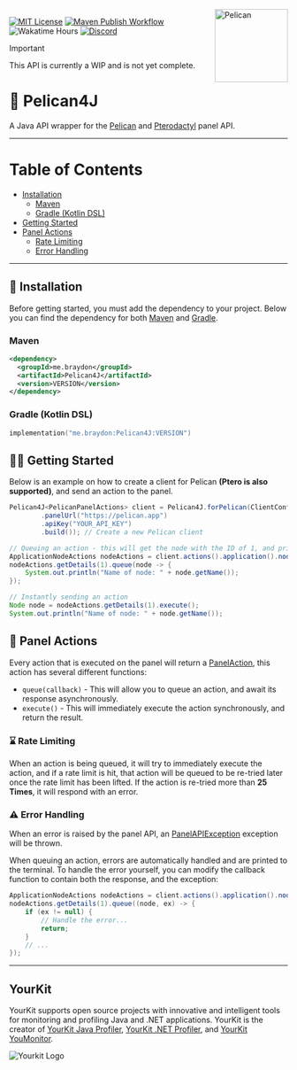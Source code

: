 <img src="https://cdn.rainnny.club/X5auKsL4aMHL.png" alt="Pelican" width="132" align="right">

[![MIT License](https://img.shields.io/badge/License-MIT-limegreen.svg?style=plastic)](https://choosealicense.com/licenses/mit)
[![Maven Publish Workflow](https://git.rainnny.club/Rainnny/Pelican4J/actions/workflows/maven-publish.yml/badge.svg)](./actions?workflow=maven-publish.yml)
![Wakatime Hours](https://wakatime.rainnny.club/api/badge/Rainnny/interval:any/project:Pelican4J)
[![Discord](https://discord.com/api/guilds/827863713855176755/widget.png)](https://discord.gg/p9gzFE2bc6)

> [!IMPORTANT]
> This API is currently a WIP and is not yet complete.

# 🦅 Pelican4J
A Java API wrapper for the [Pelican](https://pelican.dev) and [Pterodactyl](https://pterodactyl.io) panel API.

---

# Table of Contents
- [Installation](#-installation)
  - [Maven](#maven)
  - [Gradle (Kotlin DSL)](#gradle-kotlin-dsl)
- [Getting Started](#-getting-started)
- [Panel Actions](#-panel-actions)
  - [Rate Limiting](#-rate-limiting)
  - [Error Handling](#-error-handling)

---

## 🔬 Installation
Before getting started, you must add the dependency to your project.
Below you can find the dependency for both [Maven](#maven) and [Gradle](#gradle-kotlin-dsl).

### Maven
```xml
<dependency>
  <groupId>me.braydon</groupId>
  <artifactId>Pelican4J</artifactId>
  <version>VERSION</version>
</dependency>
```

### Gradle (Kotlin DSL)
```kt
implementation("me.braydon:Pelican4J:VERSION")
```

## 🏃‍♂️ Getting Started
Below is an example on how to create a client for Pelican **(Ptero is also supported)**, and send an action to the panel.

```java
Pelican4J<PelicanPanelActions> client = Pelican4J.forPelican(ClientConfig.builder()
        .panelUrl("https://pelican.app")
        .apiKey("YOUR_API_KEY")
        .build()); // Create a new Pelican client

// Queuing an action - this will get the node with the ID of 1, and print it's name.
ApplicationNodeActions nodeActions = client.actions().application().nodes();
nodeActions.getDetails(1).queue(node -> {
    System.out.println("Name of node: " + node.getName());
});

// Instantly sending an action
Node node = nodeActions.getDetails(1).execute();
System.out.println("Name of node: " + node.getName());
```

## 🔨 Panel Actions
Every action that is executed on the panel will return a [PanelAction](./src/main/java/me/braydon/pelican/action/PanelAction.java), this action has several different functions:

- `queue(callback)` - This will allow you to queue an action, and await its response asynchronously.
- `execute()` - This will immediately execute the action synchronously, and return the result.

### ⌛ Rate Limiting
When an action is being queued, it will try to immediately execute the action, and if a rate limit is hit, that action will be queued to be re-tried later once the rate limit has been lifted. If the action is re-tried more than **25 Times**, it will respond with an error.

### ⚠️ Error Handling
When an error is raised by the panel API, an [PanelAPIException](./src/main/java/me/braydon/pelican/exception/PanelAPIException.java) exception will be thrown.

When queuing an action, errors are automatically handled and are printed to the terminal. To handle the error yourself, you can modify the callback function to contain both the response, and the exception:
```java
ApplicationNodeActions nodeActions = client.actions().application().nodes();
nodeActions.getDetails(1).queue((node, ex) -> {
    if (ex != null) {
        // Handle the error...
        return;
    }
    // ...
});
```

---

## YourKit
YourKit supports open source projects with innovative and intelligent tools for monitoring and profiling Java and .NET applications.
YourKit is the creator of [YourKit Java Profiler](https://www.yourkit.com/java/profiler), [YourKit .NET Profiler](https://www.yourkit.com/.net/profiler), and [YourKit YouMonitor](https://www.yourkit.com/youmonitor).

![Yourkit Logo](https://www.yourkit.com/images/yklogo.png)